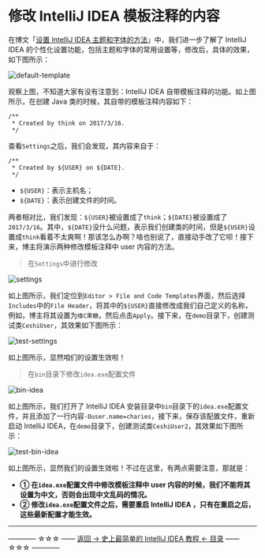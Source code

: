 # 修改 IntelliJ IDEA 模板注释的内容

在博文「[设置 IntelliJ IDEA 主题和字体的方法](https://github.com/guobinhit/intellij-idea-tutorial/blob/master/articles/theme-and-font.md)」中，我们进一步了解了 IntelliJ IDEA 的个性化设置功能，包括主题和字体的常用设置等，修改后，具体的效果，如下图所示：

![default-template](https://github.com/guobinhit/intellij-idea-tutorial/blob/master/images/basic-course/modify-user-template/default-template.png)

观察上图，不知道大家有没有注意到：IntelliJ IDEA 自带模板注释的功能。如上图所示，在创建 Java 类的时候，其自带的模板注释内容如下：

```
/**
 * Created by think on 2017/3/16.
 */
```
查看`Settings`之后，我们会发现，其内容来自于：

```
/**
 * Created by ${USER} on ${DATE}.
 */
```
 * `${USER}`：表示主机名；
 * `${DATE}`：表示创建文件的时间。

两者相对比，我们发现：`${USER}`被设置成了`think`；`${DATE}`被设置成了`2017/3/16`。其中，`${DATE}`没什么问题，表示我们创建类的时间，但是`${USER}`设置成`think`看着不太爽啊！那该怎么办啊？啥也别说了，直接动手改了它呗！接下来，博主将演示两种修改模板注释中 user 内容的方法。

> 在`Settings`中进行修改

![settings](https://github.com/guobinhit/intellij-idea-tutorial/blob/master/images/basic-course/modify-user-template/settings.png)

如上图所示，我们定位到`Editor > File and Code Templates`界面，然后选择`Includes`中的`File Header`，将其中的`${USER}`直接修改成我们自己定义的名称，例如，博主将其设置为`维C果糖`，然后点击`Apply`。接下来，在`demo`目录下，创建测试类`CeshiUser`，其效果如下图所示：

![test-settings](https://github.com/guobinhit/intellij-idea-tutorial/blob/master/images/basic-course/modify-user-template/test-settings.png)

如上图所示，显然咱们的设置生效啦！

> 在`bin`目录下修改`idea.exe`配置文件

![bin-idea](https://github.com/guobinhit/intellij-idea-tutorial/blob/master/images/basic-course/modify-user-template/bin-idea.png)

如上图所示，我们打开了 IntelliJ IDEA 安装目录中`bin`目录下的`idea.exe`配置文件，并且添加了一行内容`-Duser.name=charies`，接下来，保存该配置文件，重新启动 IntelliJ IDEA，在`demo`目录下，创建测试类`CeshiUser2`，其效果如下图所示：

![test-bin-idea](https://github.com/guobinhit/intellij-idea-tutorial/blob/master/images/basic-course/modify-user-template/test-bin-idea.png)

如上图所示，显然我们的设置生效啦！不过在这里，有两点需要注意，那就是：

 - **① 在`idea.exe`配置文件中修改模板注释中 user 内容的时候，我们不能将其设置为中文，否则会出现中文乱码的情况。**
 - **② 修改`idea.exe`配置文件之后，需要重启 IntelliJ IDEA ，只有在重启之后，这些最新配置才能生效。**



----------
———— ☆☆☆ —— [返回 -> 史上最简单的 IntelliJ IDEA 教程 <- 目录](https://github.com/guobinhit/intellij-idea-tutorial/blob/master/README.md) —— ☆☆☆ ————

